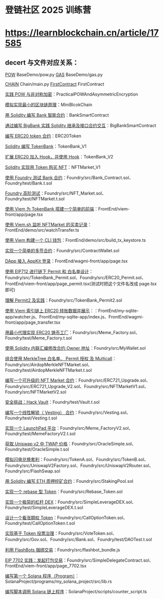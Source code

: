 # 登链社区 2025 训练营

# https://learnblockchain.cn/article/17585

## decert 与文件对应关系：

[POW](https://decert.me/quests/45779e03-7905-469e-822e-3ec3746d9ece) BaseDemo/pow.py
[GAS](https://decert.me/quests/d17a9270-99c3-4aeb-8a46-42ecb5e92792) BaseDemo/gas.py

[CHAIN](https://decert.me/quests/ed2d8324-54b0-4b7a-9cee-5e97d3c30030) Chain/main.py
[FirstContract](https://decert.me/quests/d17a9270-99c3-4aeb-8a46-42ecb5e92792) FirstContract

[实践 POW 与非对称加密](https://decert.me/claim/45779e03-7905-469e-822e-3ec3746d9ece)：PracticalPOWAndAsymmetricEncryption

[模拟实现最小的区块链原理](https://decert.me/quests/ed2d8324-54b0-4b7a-9cee-5e97d3c30030)：MiniBlcokChain

[用 Solidity 编写 Bank 智能合约](https://decert.me/quests/c43324bc-0220-4e81-b533-668fa644c1c3)：BankSmartContract

[通过编写 BigBank 实践 Solidity 继承及接口合约交互](https://decert.me/quests/063c14be-d3e6-41e0-a243-54e35b1dde58)：BigBankSmartContract

[编写 ERC20 token 合约](https://decert.me/quests/aa45f136-27a3-4bc9-b4f7-15308e1e0daa)：ERC20Token

[Solidity 编写 TokenBank](https://decert.me/quests/eeb9f7d8-6fd0-4c38-b09c-75a29bd53af3)：TokenBank_V1

[扩展 ERC20 加入 Hook，并使用 Hook](https://decert.me/quests/4df553df-fbab-49c8-a05f-83256432c6af)：TokenBank_V2

[Solidity 实现用 Token 购买 NFT](https://decert.me/quests/abdbc346-8314-4394-8f97-8732780602ed)：NFTMarket_V1

[使用 Foundry 测试 Bank 合约](https://decert.me/quests/b8cde6b2-bad4-4629-b73a-2d0dede4f347)：Foundry/src/Bank_Contract.sol、Foundry/test/Bank.t.sol

[Foundry 高阶测试](https://decert.me/quests/08973815-3ebe-48d1-915e-7fc67c448763)：Foundry/src/NFT_Market.sol、Foundry/test/NFTMarket.t.sol

[使用 Viem 为 TokenBank 搭建一个简单的前端](https://decert.me/quests/56e455b3-901c-415d-90c0-a20759469cf9)：FrontEnd/viem-front/app/page.tsx

[使⽤ Viem.sh 监听 NFTMarket 的买卖记录](https://decert.me/quests/b4698649-25b2-45ae-9bb5-23da0c49e491)：FrontEnd/demo/src/watchTransfer.ts

[使用 Viem 构建一个 CLI 钱包](https://decert.me/quests/992dae0f-3bdf-4f03-9798-3427234fad95)：FrontEnd/demo/src/build_tx_keystore.ts

[实现一个简单的多签合约](https://decert.me/quests/f832d7a2-2806-4ad9-8560-a27ad8570c6f)：Foundry/src/ContractWallet.sol

[DApp 接入 AppKit 登录](https://decert.me/quests/a1a9aff6-1788-4254-bc47-405cc529bbd1)：FrontEnd/wagmi-front/app/page.tsx

[使用 EIP712 进行链下 Permit 和 白名单设计](https://decert.me/quests/fc66ef6c-35db-4ee7-b11d-c3b2d3fa356a)：Foundry/src/TokenBank_Permit.sol、Foundry/src/ERC20_Permit.sol、FrontEnd/viem-front/app/page_permit.tsx(测试时把这个文件名改成 page.tsx 即可)

[理解 Permit2 及实践](https://decert.me/quests/1fa3ecbc-a3cd-43ae-908e-661aac97bdc0)：Foundry/src/TokenBank_Permit2.sol

[使用 Viem 索引链上 ERC20 转账数据并展示](https://decert.me/quests/ae220513-c0cb-4d9b-873a-caee1d4b358e)：：FrontEnd/my-sqlite-app/watcher.js、FrontEnd/my-sqlite-app/index.js、FrontEnd/wagmi-front/app/page_transfer.tsx

[用最小代理实现 ERC20 铸币工厂](https://decert.me/quests/75782f22-edb8-4e82-9b68-0a4f46fcaadd)：Foundry/src/Meme_Factory.sol、Foundry/test/Meme_Factory.t.sol

[使用 Solidity 内联汇编修改合约 Owner 地址](https://decert.me/quests/163c68ab-8adf-4377-a1c2-b5d0132edc69)：Foundry/src/MyWallet.sol

[组合使用 MerkleTree 白名单、 Permit 授权 及 Multicall](https://decert.me/quests/faa435a5-f462-4f92-a209-3a7e8fdc4d81)：Foundry/src/AirdopMerkleNFTMarket.sol、Foundry/test/AirdopMerkleNFTMarket.t.sol

[编写一个可升级的 NFT Market 合约](https://decert.me/quests/ddbdd3c4-a633-49d7-adf9-34a6292ce3a8)：Foundry/src/ERC721_Upgrade.sol、Foundry/src/ERC721_Upgrade_V2.sol、Foundry/src/NFTMarketV1.sol、Foundry/src/NFTMarketV2.sol

[安全挑战：Hack Vault](https://decert.me/quests/b5368265-89b3-4058-8a57-a41bde625f5b)：Foundry/test/Vault.t.sol

[编写一个线性解锁（ Vesting） 合约](https://decert.me/quests/58aec80f-8980-434a-b549-566003367694)：Foundry/src/Vesting.sol、Foundry/test/Vesting.t.sol

[实现一个 LaunchPad 平台](https://decert.me/quests/df4886bc-65c6-45fb-ad0c-3389a9f99bf2)：Foundry/src/Meme_FactoryV2.sol、Foundry/test/MemeFactoryV2.t.sol

[获取 Uniswap v2 中 TWAP 价格](https://decert.me/quests/ff20bbfe-0345-4f32-8ca3-fa77b3a0d6cb)：Foundry/src/OracleSimple.sol、Foundry/test/OracleSimple.t.sol

[模拟闪电兑换套利](https://decert.me/quests/2a63cf95-43ec-42ee-975f-2b41510492cd)：Foundry/src/TokenA.sol、Foundry/src/TokenB.sol、Foundry/src/UniswapV2Factory.sol、Foundry/src/UniswapV2Router.sol、Foundry/src/FlashSwap.sol

[用 Solidity 编写 ETH 质押挖矿合约](https://decert.me/quests/e76599d5-a30c-4678-ba92-fe43c56df1db)：Foundry/src/StakingPool.sol

[实现一个 rebase 型 Token](https://decert.me/quests/2d4df0b6-17dc-4e5b-8f3a-728ed855e292)：Foundry/src/Rebase_Token.sol

[实现一个极简的杠杆 DEX](https://decert.me/quests/832502d6-e09a-4e08-9d0a-22b1ac51c1be)：Foundry/src/SimpleLeverageDEX.sol、Foundry/test/SimpleLeverageDEX.t.sol

[设计一个看涨期权 Token](https://decert.me/quests/5725236b-4e24-4c28-be69-2509087157c4)：Foundry/src/CallOptionToken.sol、Foundry/test/CallOptionToken.t.sol

[实现基于 Token 投票治理](https://decert.me/quests/4cbe2544-6848-4881-b2f5-c4f291241621)：Foundry/src/VoteToken.sol、Foundry/src/Gov.sol、Foundry/src/Bank.sol、Foundry/test/DAOTest.t.sol

[利用 FlashBots 捆绑交易](https://decert.me/quests/70957dea-e3de-4b45-82c2-5c105c56c4ae)：Foundry/src/flashbot_bundle.js

[EIP 7702 实践：发起打包交易](https://decert.me/quests/2c550f3e-0c29-46f8-a9ea-6258bb01b3ff)：Foundry/src/SimpleDelegateContract.sol、FrontEnd/viem-front/app/page_7702.tsx

[编写第一个 Solana 程序（Program）](https://decert.me/quests/90c331f2-6a0e-4a68-bc32-a50e1879a4bb)：SolanaProject/programs/my_solana_project/src/lib.rs

[编写脚本调用 Solana 链上程序](https://decert.me/quests/e2ea3b7a-07ac-4c35-8513-c25010b48d81)：SolanaProject/scripts/counter_script.ts
